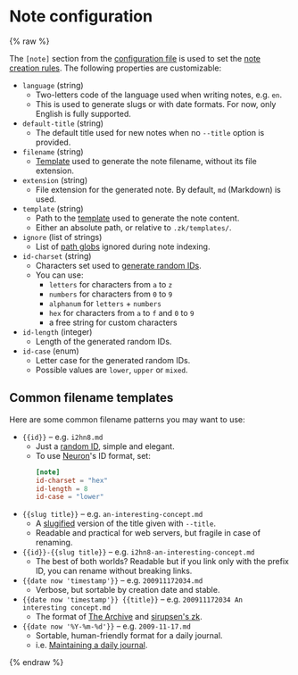 # Note configuration
{% raw %}

The `[note]` section from the [configuration file](config.md) is used to set the [note creation rules](note-creation.md). The following properties are customizable:

* `language` (string)
    * Two-letters code of the language used when writing notes, e.g. `en`.
    * This is used to generate slugs or with date formats. For now, only English is fully supported.
* `default-title` (string)
    * The default title used for new notes when no `--title` option is provided.
* `filename` (string)
    * [Template](template.md) used to generate the note filename, without its file extension.
* `extension` (string)
    * File extension for the generated note. By default, `md` (Markdown) is used.
* `template` (string)
    * Path to the [template](template.md) used to generate the note content.
    * Either an absolute path, or relative to `.zk/templates/`.
* `ignore` (list of strings)
    * List of [path globs](https://en.wikipedia.org/wiki/Glob_\(programming\)) ignored during note indexing.
* `id-charset` (string)
    * Characters set used to [generate random IDs](note-id.md).
    * You can use:
        * `letters` for characters from `a` to `z`
        * `numbers` for characters from `0` to `9`
        * `alphanum` for `letters` + `numbers`
        * `hex` for characters from `a` to `f` and `0` to `9`
        * a free string for custom characters
* `id-length` (integer)
    * Length of the generated random IDs.
* `id-case` (enum)
    * Letter case for the generated random IDs.
    * Possible values are `lower`, `upper` or `mixed`.

## Common filename templates

Here are some common filename patterns you may want to use:

* `{{id}}` – e.g. `i2hn8.md`
    * Just a [random ID](note-id.md), simple and elegant.
    * To use [Neuron](neuron.md)'s ID format, set:
        ```toml
        [note]
        id-charset = "hex"
        id-length = 8
        id-case = "lower"
        ```
* `{{slug title}}` – e.g. `an-interesting-concept.md`
    * A [slugified](template.md) version of the title given with `--title`.
    * Readable and practical for web servers, but fragile in case of renaming.
* `{{id}}-{{slug title}}` – e.g. `i2hn8-an-interesting-concept.md`
    * The best of both worlds? Readable but if you link only with the prefix ID, you can rename without breaking links.
* `{{date now 'timestamp'}}` – e.g. `200911172034.md`
    * Verbose, but sortable by creation date and stable.
* `{{date now 'timestamp'}} {{title}}` – e.g. `200911172034 An interesting concept.md`
    * The format of [The Archive](https://zettelkasten.de/the-archive/) and [sirupsen's zk](https://github.com/sirupsen/zk).
* `{{date now '%Y-%m-%d'}}` – e.g. `2009-11-17.md`
    * Sortable, human-friendly format for a daily journal.
    * i.e. [Maintaining a daily journal](daily-journal.md).

{% endraw %}